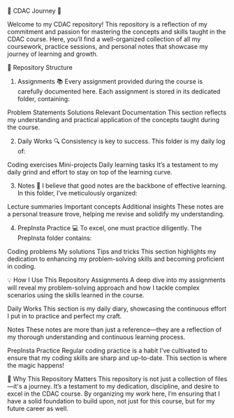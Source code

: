 🚀 CDAC Journey 🚀

Welcome to my CDAC repository! This repository is a reflection of my commitment and passion for mastering the concepts and skills taught in the CDAC course. Here, you’ll find a well-organized collection of all my coursework, practice sessions, and personal notes that showcase my journey of learning and growth.

📁 Repository Structure
1. Assignments 📚
Every assignment provided during the course is carefully documented here. Each assignment is stored in its dedicated folder, containing:

Problem Statements
Solutions
Relevant Documentation
This section reflects my understanding and practical application of the concepts taught during the course.

2. Daily Works 🔍
Consistency is key to success. This folder is my daily log of:

Coding exercises
Mini-projects
Daily learning tasks
It’s a testament to my daily grind and effort to stay on top of the learning curve.

3. Notes 📝
I believe that good notes are the backbone of effective learning. In this folder, I’ve meticulously organized:

Lecture summaries
Important concepts
Additional insights
These notes are a personal treasure trove, helping me revise and solidify my understanding.

4. PrepInsta Practice 💻
To excel, one must practice diligently. The PrepInsta folder contains:

Coding problems
My solutions
Tips and tricks
This section highlights my dedication to enhancing my problem-solving skills and becoming proficient in coding.

💡 How I Use This Repository
Assignments
A deep dive into my assignments will reveal my problem-solving approach and how I tackle complex scenarios using the skills learned in the course.

Daily Works
This section is my daily diary, showcasing the continuous effort I put in to practice and perfect my craft.

Notes
These notes are more than just a reference—they are a reflection of my thorough understanding and continuous learning process.

PrepInsta Practice
Regular coding practice is a habit I’ve cultivated to ensure that my coding skills are sharp and up-to-date. This section is where the magic happens!

🌟 Why This Repository Matters
This repository is not just a collection of files—it's a journey. It’s a testament to my dedication, discipline, and desire to excel in the CDAC course. By organizing my work here, I’m ensuring that I have a solid foundation to build upon, not just for this course, but for my future career as well.
